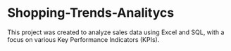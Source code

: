 # Shopping-Trends-Analitycs
This project was created to analyze sales data using Excel and SQL, with a focus on various Key Performance Indicators (KPIs).
